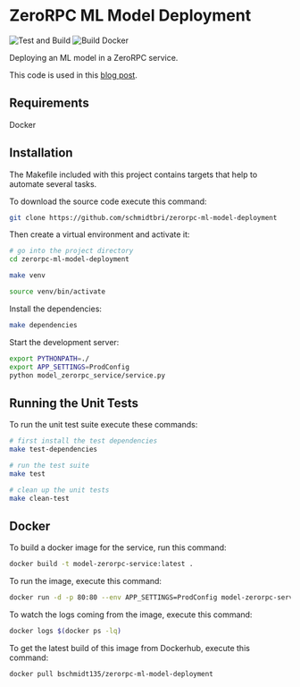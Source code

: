 # ZeroRPC ML Model Deployment


![Test and Build](https://github.com/schmidtbri/zerorpc-ml-model-deployment/workflows/Test%20and%20Build/badge.svg?branch=master&event=push) 
![Build Docker](https://github.com/schmidtbri/zerorpc-ml-model-deployment/workflows/Build%20Docker/badge.svg?branch=master&event=release)

Deploying an ML model in a ZeroRPC service.

This code is used in this [blog post]().

## Requirements
Docker

## Installation 
The Makefile included with this project contains targets that help to automate several tasks.

To download the source code execute this command:

```bash
git clone https://github.com/schmidtbri/zerorpc-ml-model-deployment
```

Then create a virtual environment and activate it:

```bash
# go into the project directory
cd zerorpc-ml-model-deployment

make venv

source venv/bin/activate
```

Install the dependencies:

```bash
make dependencies
```

Start the development server:
```bash
export PYTHONPATH=./
export APP_SETTINGS=ProdConfig
python model_zerorpc_service/service.py
```

## Running the Unit Tests
To run the unit test suite execute these commands:
```bash
# first install the test dependencies
make test-dependencies

# run the test suite
make test

# clean up the unit tests
make clean-test
```

## Docker
To build a docker image for the service, run this command:
```bash
docker build -t model-zerorpc-service:latest .
```

To run the image, execute this command:
```bash
docker run -d -p 80:80 --env APP_SETTINGS=ProdConfig model-zerorpc-service
```

To watch the logs coming from the image, execute this command:
```bash
docker logs $(docker ps -lq)
```

To get the latest build of this image from Dockerhub, execute this command:

```bash
docker pull bschmidt135/zerorpc-ml-model-deployment
```